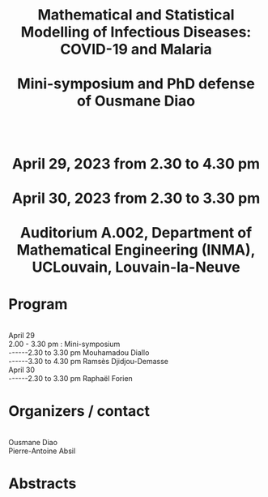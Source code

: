 <h1><center> Mathematical and Statistical Modelling of Infectious Diseases: COVID-19 and Malaria<center>
<br><center>Mini-symposium and PhD defense of Ousmane Diao<center>

<br><center>April 29, 2023 from 2.30 to 4.30 pm<center>
<br><center>April 30, 2023 from 2.30 to 3.30 pm<center>
<br> <center>Auditorium A.002, Department of Mathematical Engineering (INMA), UCLouvain, Louvain-la-Neuve<center> </h1>




<h1> Program </h1>
<br>April 29
<br>2.00 - 3.30 pm : Mini-symposium
<br>------2.30 to 3.30 pm Mouhamadou Diallo
<br>------3.30 to 4.30 pm Ramsès Djidjou-Demasse
<br>April 30
<br>------2.30 to 3.30 pm Raphaël Forien

<h1> Organizers / contact </h1>
<br>Ousmane Diao
<br>Pierre-Antoine Absil


<h1>Abstracts </h1>


